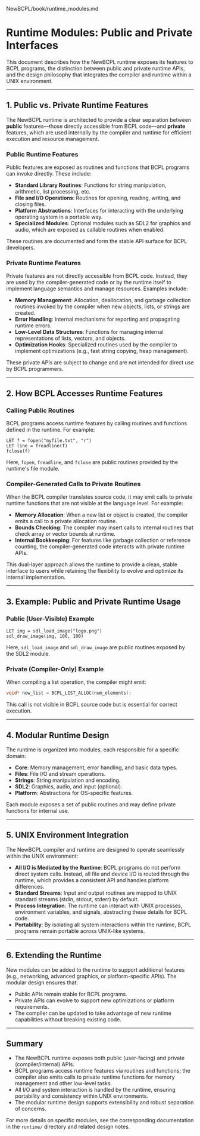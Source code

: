 NewBCPL/book/runtime_modules.md
# Runtime Modules: Public and Private Interfaces

This document describes how the NewBCPL runtime exposes its features to BCPL programs, the distinction between public and private runtime APIs, and the design philosophy that integrates the compiler and runtime within a UNIX environment.

---

## 1. Public vs. Private Runtime Features

The NewBCPL runtime is architected to provide a clear separation between **public** features—those directly accessible from BCPL code—and **private** features, which are used internally by the compiler and runtime for efficient execution and resource management.

### Public Runtime Features

Public features are exposed as routines and functions that BCPL programs can invoke directly. These include:

- **Standard Library Routines**: Functions for string manipulation, arithmetic, list processing, etc.
- **File and I/O Operations**: Routines for opening, reading, writing, and closing files.
- **Platform Abstractions**: Interfaces for interacting with the underlying operating system in a portable way.
- **Specialized Modules**: Optional modules such as SDL2 for graphics and audio, which are exposed as callable routines when enabled.

These routines are documented and form the stable API surface for BCPL developers.

### Private Runtime Features

Private features are not directly accessible from BCPL code. Instead, they are used by the compiler-generated code or by the runtime itself to implement language semantics and manage resources. Examples include:

- **Memory Management**: Allocation, deallocation, and garbage collection routines invoked by the compiler when new objects, lists, or strings are created.
- **Error Handling**: Internal mechanisms for reporting and propagating runtime errors.
- **Low-Level Data Structures**: Functions for managing internal representations of lists, vectors, and objects.
- **Optimization Hooks**: Specialized routines used by the compiler to implement optimizations (e.g., fast string copying, heap management).

These private APIs are subject to change and are not intended for direct use by BCPL programmers.

---

## 2. How BCPL Accesses Runtime Features

### Calling Public Routines

BCPL programs access runtime features by calling routines and functions defined in the runtime. For example:

```bcpl
LET f = fopen("myfile.txt", "r")
LET line = freadline(f)
fclose(f)
```

Here, `fopen`, `freadline`, and `fclose` are public routines provided by the runtime's file module.

### Compiler-Generated Calls to Private Routines

When the BCPL compiler translates source code, it may emit calls to private runtime functions that are not visible at the language level. For example:

- **Memory Allocation**: When a new list or object is created, the compiler emits a call to a private allocation routine.
- **Bounds Checking**: The compiler may insert calls to internal routines that check array or vector bounds at runtime.
- **Internal Bookkeeping**: For features like garbage collection or reference counting, the compiler-generated code interacts with private runtime APIs.

This dual-layer approach allows the runtime to provide a clean, stable interface to users while retaining the flexibility to evolve and optimize its internal implementation.

---

## 3. Example: Public and Private Runtime Usage

### Public (User-Visible) Example

```bcpl
LET img = sdl_load_image("logo.png")
sdl_draw_image(img, 100, 100)
```

Here, `sdl_load_image` and `sdl_draw_image` are public routines exposed by the SDL2 module.

### Private (Compiler-Only) Example

When compiling a list operation, the compiler might emit:

```c
void* new_list = BCPL_LIST_ALLOC(num_elements);
```

This call is not visible in BCPL source code but is essential for correct execution.

---

## 4. Modular Runtime Design

The runtime is organized into modules, each responsible for a specific domain:

- **Core**: Memory management, error handling, and basic data types.
- **Files**: File I/O and stream operations.
- **Strings**: String manipulation and encoding.
- **SDL2**: Graphics, audio, and input (optional).
- **Platform**: Abstractions for OS-specific features.

Each module exposes a set of public routines and may define private functions for internal use.

---

## 5. UNIX Environment Integration

The NewBCPL compiler and runtime are designed to operate seamlessly within the UNIX environment:

- **All I/O is Mediated by the Runtime**: BCPL programs do not perform direct system calls. Instead, all file and device I/O is routed through the runtime, which provides a consistent API and handles platform differences.
- **Standard Streams**: Input and output routines are mapped to UNIX standard streams (stdin, stdout, stderr) by default.
- **Process Integration**: The runtime can interact with UNIX processes, environment variables, and signals, abstracting these details for BCPL code.
- **Portability**: By isolating all system interactions within the runtime, BCPL programs remain portable across UNIX-like systems.

---

## 6. Extending the Runtime

New modules can be added to the runtime to support additional features (e.g., networking, advanced graphics, or platform-specific APIs). The modular design ensures that:

- Public APIs remain stable for BCPL programs.
- Private APIs can evolve to support new optimizations or platform requirements.
- The compiler can be updated to take advantage of new runtime capabilities without breaking existing code.

---

## Summary

- The NewBCPL runtime exposes both public (user-facing) and private (compiler/internal) APIs.
- BCPL programs access runtime features via routines and functions; the compiler also emits calls to private runtime functions for memory management and other low-level tasks.
- All I/O and system interaction is handled by the runtime, ensuring portability and consistency within UNIX environments.
- The modular runtime design supports extensibility and robust separation of concerns.

For more details on specific modules, see the corresponding documentation in the `runtime/` directory and related design notes.